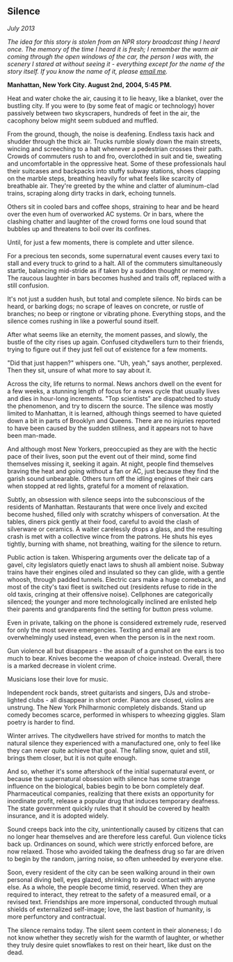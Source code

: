Silence
-------

*July 2013*

*The idea for this story is stolen from an NPR story broadcast thing I heard once. The memory of the time I heard it is fresh; I remember the warm air coming through the open windows of the car, the person I was with, the scenery I stared at without seeing it - everything except for the name of the story itself. If you know the name of it, please [email me](mailto:colinmarc@gmail.com).*

**Manhattan, New York City. August 2nd, 2004, 5:45 PM.**

Heat and water choke the air, causing it to lie heavy, like a blanket, over the bustling city. If you were to (by some feat of magic or technology) hover passively between two skyscrapers, hundreds of feet in the air, the cacophony below might seem subdued and muffled.

From the ground, though, the noise is deafening. Endless taxis hack and shudder through the thick air. Trucks rumble slowly down the main streets, wincing and screeching to a halt whenever a pedestrian crosses their path. Crowds of commuters rush to and fro, overclothed in suit and tie, sweating and uncomfortable in the oppressive heat. Some of these professionals haul their suitcases and backpacks into stuffy subway stations, shoes clapping on the marble steps, breathing heavily for what feels like scarcity of breathable air. They're greeted by the whine and clatter of aluminum-clad trains, scraping along dirty tracks in dark, echoing tunnels.

Others sit in cooled bars and coffee shops, straining to hear and be heard over the even hum of overworked AC systems. Or in bars, where the clashing chatter and laughter of the crowd forms one loud sound that bubbles up and threatens to boil over its confines.

Until, for just a few moments, there is complete and utter silence.

For a precious ten seconds, some supernatural event causes every taxi to stall and every truck to grind to a halt. All of the commuters simultaneously startle, balancing mid-stride as if taken by a sudden thought or memory. The raucous laughter in bars becomes hushed and trails off, replaced with a still confusion.

It's not just a sudden hush, but total and complete silence. No birds can be heard, or barking dogs; no scrape of leaves on concrete, or rustle of branches; no beep or ringtone or vibrating phone. Everything stops, and the silence comes rushing in like a powerful sound itself.

After what seems like an eternity, the moment passes, and slowly, the bustle of the city rises up again. Confused citydwellers turn to their friends, trying to figure out if they just fell out of existence for a few moments.

"Did that just happen?" whispers one. "Uh, yeah," says another, perplexed. Then they sit, unsure of what more to say about it.

Across the city, life returns to normal. News anchors dwell on the event for a few weeks, a stunning length of focus for a news cycle that usually lives and dies in hour-long increments. "Top scientists" are dispatched to study the phenomenon, and try to discern the source. The silence was mostly limited to Manhattan, it is learned, although things seemed to have quieted down a bit in parts of Brooklyn and Queens. There are no injuries reported to have been caused by the sudden stillness, and it appears not to have been man-made.

And although most New Yorkers, preoccupied as they are with the hectic pace of their lives, soon put the event out of their mind, some find themselves missing it, seeking it again. At night, people find themselves braving the heat and going without a fan or AC, just because they find the garish sound unbearable. Others turn off the idling engines of their cars when stopped at red lights, grateful for a moment of relaxation.

Subtly, an obsession with silence seeps into the subconscious of the residents of Manhattan. Restaurants that were once lively and excited become hushed, filled only with scratchy whispers of conversation. At the tables, diners pick gently at their food, careful to avoid the clash of silverware or ceramics. A waiter carelessly drops a glass, and the resulting crash is met with a collective wince from the patrons. He shuts his eyes tightly, burning with shame, not breathing, waiting for the silence to return.

Public action is taken. Whispering arguments over the delicate tap of a gavel, city legislators quietly enact laws to shush all ambient noise. Subway trains have their engines oiled and insulated so they can glide, with a gentle whoosh, through padded tunnels. Electric cars make a huge comeback, and most of the city's taxi fleet is switched out (residents refuse to ride in the old taxis, cringing at their offensive noise). Cellphones are categorically silenced; the younger and more technologically inclined are enlisted help their parents and grandparents find the setting for button press volume.

Even in private, talking on the phone is considered extremely rude, reserved for only the most severe emergencies. Texting and email are overwhelmingly used instead, even when the person is in the next room.

Gun violence all but disappears - the assault of a gunshot on the ears is too much to bear. Knives become the weapon of choice instead. Overall, there is a marked decrease in violent crime.

Musicians lose their love for music.

Independent rock bands, street guitarists and singers, DJs and strobe-lighted clubs - all disappear in short order. Pianos are closed, violins are unstrung. The New York Philharmonic completely disbands. Stand up comedy becomes scarce, performed in whispers to wheezing giggles. Slam poetry is harder to find.

Winter arrives. The citydwellers have strived for months to match the natural silence they experienced with a manufactured one, only to feel like they can never quite achieve that goal. The falling snow, quiet and still, brings them closer, but it is not quite enough.

And so, whether it's some aftershock of the initial supernatural event, or because the supernatural obsession with silence has some strange influence on the biological, babies begin to be born completely deaf. Pharmaceutical companies, realizing that there exists an opportunity for inordinate profit, release a popular drug that induces temporary deafness. The state government quickly rules that it should be covered by health insurance, and it is adopted widely.

Sound creeps back into the city, unintentionally caused by citizens that can no longer hear themselves and are therefore less careful. Gun violence ticks back up. Ordinances on sound, which were strictly enforced before, are now relaxed. Those who avoided taking the deafness drug so far are driven to begin by the random, jarring noise, so often unheeded by everyone else.

Soon, every resident of the city can be seen walking around in their own personal diving bell, eyes glazed, shrinking to avoid contact with anyone else. As a whole, the people become timid, reserved. When they are required to interact, they retreat to the safety of a measured email, or a revised text. Friendships are more impersonal, conducted through mutual shields of externalized self-image; love, the last bastion of humanity, is more perfunctory and contractual.

The silence remains today. The silent seem content in their aloneness; I do not know whether they secretly wish for the warmth of laughter, or whether they truly desire quiet snowflakes to rest on their heart, like dust on the dead.



